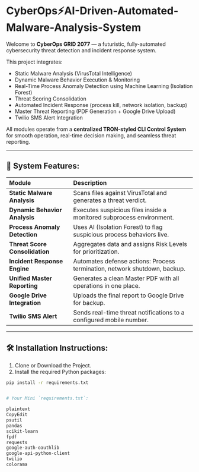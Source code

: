 # CyberOps⚡AI-Driven-Automated-Malware-Analysis-System
Welcome to **CyberOps GRID 2077** — a futuristic, fully-automated cybersecurity threat detection and incident response system.

This project integrates:
- Static Malware Analysis (VirusTotal Intelligence)
- Dynamic Malware Behavior Execution & Monitoring
- Real-Time Process Anomaly Detection using Machine Learning (Isolation Forest)
- Threat Scoring Consolidation
- Automated Incident Response (process kill, network isolation, backup)
- Master Threat Reporting (PDF Generation + Google Drive Upload)
- Twilio SMS Alert Integration

All modules operate from a **centralized TRON-styled CLI Control System** for smooth operation, real-time decision making, and seamless threat reporting.

---

## 🧠 System Features:

| Module | Description |
|:-------|:------------|
| **Static Malware Analysis** | Scans files against VirusTotal and generates a threat verdict. |
| **Dynamic Behavior Analysis** | Executes suspicious files inside a monitored subprocess environment. |
| **Process Anomaly Detection** | Uses AI (Isolation Forest) to flag suspicious process behaviors live. |
| **Threat Score Consolidation** | Aggregates data and assigns Risk Levels for prioritization. |
| **Incident Response Engine** | Automates defense actions: Process termination, network shutdown, backup. |
| **Unified Master Reporting** | Generates a clean Master PDF with all operations in one place. |
| **Google Drive Integration** | Uploads the final report to Google Drive for backup. |
| **Twilio SMS Alert** | Sends real-time threat notifications to a configured mobile number. |

---

## 🛠️ Installation Instructions:

1. Clone or Download the Project.
2. Install the required Python packages:
```bash
pip install -r requirements.txt


# Your Mini `requirements.txt`:

plaintext
CopyEdit
psutil
pandas
scikit-learn
fpdf
requests
google-auth-oauthlib
google-api-python-client
twilio
colorama

